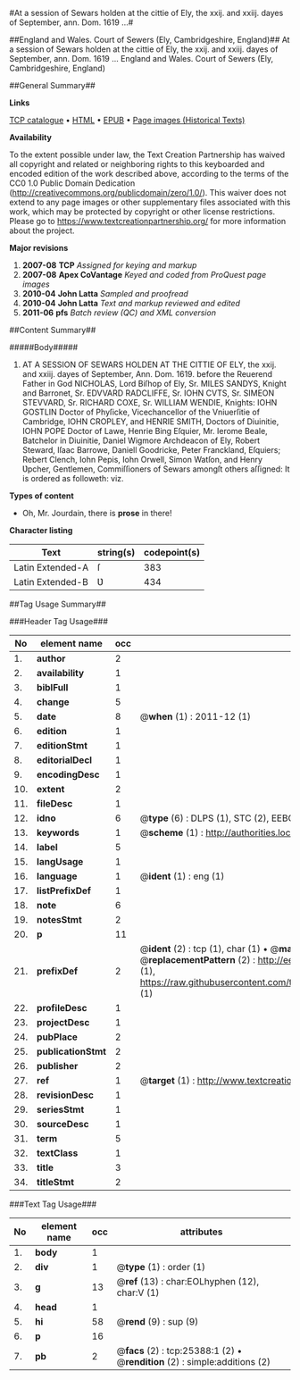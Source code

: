 #At a session of Sewars holden at the cittie of Ely, the xxij. and xxiij. dayes of September, ann. Dom. 1619 ...#

##England and Wales. Court of Sewers (Ely, Cambridgeshire, England)##
At a session of Sewars holden at the cittie of Ely, the xxij. and xxiij. dayes of September, ann. Dom. 1619 ...
England and Wales. Court of Sewers (Ely, Cambridgeshire, England)

##General Summary##

**Links**

[TCP catalogue](http://www.ota.ox.ac.uk/tcp/)  • 
[HTML](http://tei.it.ox.ac.uk/tcp/Texts-HTML/free/A21/A21343.html)  • 
[EPUB](http://tei.it.ox.ac.uk/tcp/Texts-EPUB/free/A21/A21343.epub) • 
[Page images (Historical Texts)](https://historicaltexts.jisc.ac.uk/eebo-22333628e)

**Availability**

To the extent possible under law, the Text Creation Partnership has waived all copyright and related or neighboring rights to this keyboarded and encoded edition of the work described above, according to the terms of the CC0 1.0 Public Domain Dedication (http://creativecommons.org/publicdomain/zero/1.0/). This waiver does not extend to any page images or other supplementary files associated with this work, which may be protected by copyright or other license restrictions. Please go to https://www.textcreationpartnership.org/ for more information about the project.

**Major revisions**

1. __2007-08__ __TCP__ *Assigned for keying and markup*
1. __2007-08__ __Apex CoVantage__ *Keyed and coded from ProQuest page images*
1. __2010-04__ __John Latta__ *Sampled and proofread*
1. __2010-04__ __John Latta__ *Text and markup reviewed and edited*
1. __2011-06__ __pfs__ *Batch review (QC) and XML conversion*

##Content Summary##

#####Body#####

1. AT A SESSION OF SEWARS HOLDEN AT THE CITTIE OF ELY, the xxij. and xxiij. dayes of September, Ann. Dom. 1619. before the Reuerend Father in God NICHOLAS, Lord Biſhop of Ely, Sr. MILES SANDYS, Knight and Barronet, Sr. EDVVARD RADCLIFFE, Sr. IOHN CVTS, Sr. SIMEON STEVVARD, Sr. RICHARD COXE, Sr. WILLIAM WENDIE, Knights: IOHN GOSTLIN Doctor of Phyſicke, Vicechancellor of the Vniuerſitie of Cambridge, IOHN CROPLEY, and HENRIE SMITH, Doctors of Diuinitie, IOHN POPE Doctor of Lawe, Henrie Bing Eſquier, Mr. Ierome Beale, Batchelor in Diuinitie, Daniel Wigmore Archdeacon of Ely, Robert Steward, Iſaac Barrowe, Daniell Goodricke, Peter Franckland, Eſquiers; Rebert Clench, Iohn Pepis, Iohn Orwell, Simon Watſon, and Henry Ʋpcher, Gentlemen, Commiſſioners of Sewars amongſt others aſſigned: It is ordered as followeth: viz.

**Types of content**

  * Oh, Mr. Jourdain, there is **prose** in there!

**Character listing**


|Text|string(s)|codepoint(s)|
|---|---|---|
|Latin Extended-A|ſ|383|
|Latin Extended-B|Ʋ|434|

##Tag Usage Summary##

###Header Tag Usage###

|No|element name|occ|attributes|
|---|---|---|---|
|1.|__author__|2||
|2.|__availability__|1||
|3.|__biblFull__|1||
|4.|__change__|5||
|5.|__date__|8| @__when__ (1) : 2011-12 (1)|
|6.|__edition__|1||
|7.|__editionStmt__|1||
|8.|__editorialDecl__|1||
|9.|__encodingDesc__|1||
|10.|__extent__|2||
|11.|__fileDesc__|1||
|12.|__idno__|6| @__type__ (6) : DLPS (1), STC (2), EEBO-CITATION (1), OCLC (1), VID (1)|
|13.|__keywords__|1| @__scheme__ (1) : http://authorities.loc.gov/ (1)|
|14.|__label__|5||
|15.|__langUsage__|1||
|16.|__language__|1| @__ident__ (1) : eng (1)|
|17.|__listPrefixDef__|1||
|18.|__note__|6||
|19.|__notesStmt__|2||
|20.|__p__|11||
|21.|__prefixDef__|2| @__ident__ (2) : tcp (1), char (1)  •  @__matchPattern__ (2) : ([0-9\-]+):([0-9IVX]+) (1), (.+) (1)  •  @__replacementPattern__ (2) : http://eebo.chadwyck.com/downloadtiff?vid=$1&page=$2 (1), https://raw.githubusercontent.com/textcreationpartnership/Texts/master/tcpchars.xml#$1 (1)|
|22.|__profileDesc__|1||
|23.|__projectDesc__|1||
|24.|__pubPlace__|2||
|25.|__publicationStmt__|2||
|26.|__publisher__|2||
|27.|__ref__|1| @__target__ (1) : http://www.textcreationpartnership.org/docs/. (1)|
|28.|__revisionDesc__|1||
|29.|__seriesStmt__|1||
|30.|__sourceDesc__|1||
|31.|__term__|5||
|32.|__textClass__|1||
|33.|__title__|3||
|34.|__titleStmt__|2||


###Text Tag Usage###

|No|element name|occ|attributes|
|---|---|---|---|
|1.|__body__|1||
|2.|__div__|1| @__type__ (1) : order (1)|
|3.|__g__|13| @__ref__ (13) : char:EOLhyphen (12), char:V (1)|
|4.|__head__|1||
|5.|__hi__|58| @__rend__ (9) : sup (9)|
|6.|__p__|16||
|7.|__pb__|2| @__facs__ (2) : tcp:25388:1 (2)  •  @__rendition__ (2) : simple:additions (2)|
